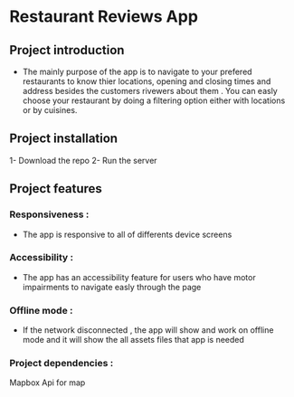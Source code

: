 
# Restaurant Reviews App

## Project introduction

- The mainly purpose of the app is to navigate to your prefered restaurants to know thier locations, opening and closing times and address besides the customers rivewers about them . 
You can easly choose your restaurant by doing a filtering option either with locations or by cuisines.

## Project installation 

1- Download the repo 
2- Run the server

## Project features 

### Responsiveness : 

- The app is responsive to all of differents device screens 

### Accessibility  : 

- The app has an accessibility feature for users who have motor impairments to navigate easly through the page 

### Offline mode : 

- If the network disconnected , the app will show and work on offline mode and it will show the all assets files that app is needed   

### Project dependencies :

Mapbox Api for map   
